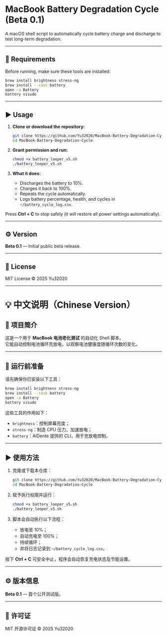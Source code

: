 # MacBook Battery Degradation Cycle (Beta 0.1)

A macOS shell script to automatically cycle battery charge and discharge to test long-term degradation.

---

## 🧰 Requirements
Before running, make sure these tools are installed:

```bash
brew install brightness stress-ng
brew install --cask battery
open -a Battery
battery visudo
```

---

## ▶️ Usage

1. **Clone or download the repository:**
   ```bash
   git clone https://github.com/Yu32020/MacBook-Battery-Degradation-Cycle.git
   cd MacBook-Battery-Degradation-Cycle
   ```

2. **Grant permission and run:**
   ```bash
   chmod +x battery_looper_v5.sh
   ./battery_looper_v5.sh
   ```

3. **What it does:**
   - Discharges the battery to 10%.
   - Charges it back to 100%.
   - Repeats the cycle automatically.
   - Logs battery percentage, health, and cycles in `~/battery_cycle_log.csv`.

Press **Ctrl + C** to stop safely (it will restore all power settings automatically).

---

## ⚙️ Version
**Beta 0.1** — Initial public beta release.

---

## 🪪 License
MIT License © 2025 Yu32020

---

# 💡 中文说明（Chinese Version）

## 📘 项目简介
这是一个用于 **MacBook 电池老化测试** 的自动化 Shell 脚本。  
它能自动控制电池循环充放电，以观察电池健康度随循环次数的变化。

---

## 🧰 运行前准备
请先确保你已安装以下工具：

```bash
brew install brightness stress-ng
brew install --cask battery
open -a Battery
battery visudo
```

这些工具的作用如下：
- `brightness`：控制屏幕亮度；
- `stress-ng`：制造 CPU 压力，加速放电；
- `battery`：AlDente 提供的 CLI，用于充放电控制。

---

## ▶️ 使用方法

1. 克隆或下载本仓库：
   ```bash
   git clone https://github.com/Yu32020/MacBook-Battery-Degradation-Cycle.git
   cd MacBook-Battery-Degradation-Cycle
   ```

2. 赋予执行权限并运行：
   ```bash
   chmod +x battery_looper_v5.sh
   ./battery_looper_v5.sh
   ```

3. 脚本会自动执行以下流程：
   - 放电至 10%；
   - 自动充电至 100%；
   - 持续循环；
   - 并将日志记录到 `~/battery_cycle_log.csv`。

按下 **Ctrl + C** 可安全中止，程序会自动恢复充电状态及节能设置。

---

## ⚙️ 版本信息
**Beta 0.1** — 首个公开测试版。

---

## 🪪 许可证
MIT 开源许可证 © 2025 Yu32020
